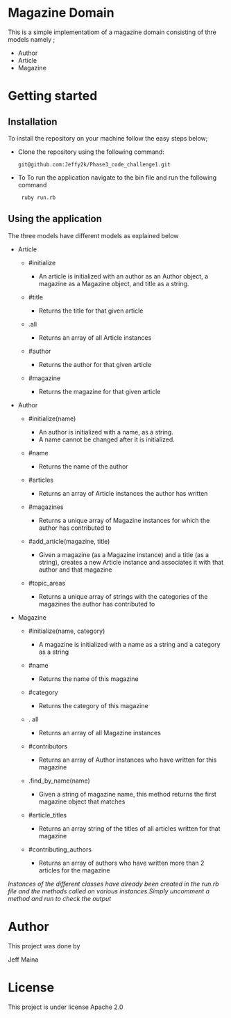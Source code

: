 # Magazine Domain

This is a simple implementatiom of a magazine domain consisting of thre models namely ;
- Author
- Article
- Magazine

# Getting started
## Installation
To install the repository on your machine follow the easy steps below;
-   Clone the repository using the following command:

        git@github.com:Jeffy2k/Phase3_code_challenge1.git


-  To To run the application navigate to the bin file and run the following command

        ruby run.rb

## Using the application

The three models have different models as explained below

- Article
    - #initialize 
        - An article is initialized with an author as an Author object, a magazine as a Magazine object, and title as a string.
    - #title

        - Returns the title for that given article
    - .all
        - Returns an array of all Article instances
    - #author
        - Returns the author for that given article
    - #magazine
        - Returns the magazine for that given article

- Author
    - #initialize(name)
      - An author is initialized with a name, as a string.
      - A name cannot be changed after it is initialized.
    - #name
      - Returns the name of the author
    - #articles
      - Returns an array of Article instances the author has written
    - #magazines
        - Returns a unique array of Magazine instances for which the author has contributed to

    - #add_article(magazine, title)
        - Given a magazine (as a Magazine instance) and a title (as a string), creates a new Article instance and associates it with that author and that magazine
    - #topic_areas
       - Returns a unique array of strings with the categories of the magazines the author has contributed to

- Magazine

    - #initialize(name, category)
        - A magazine is initialized with a name as a string and a category as a string
    - #name
        - Returns the name of this magazine
    - #category
        - Returns the category of this magazine     
    - . all
        - Returns an array of all Magazine instances
        
    - #contributors
        - Returns an array of Author instances who have written for this magazine
    - .find_by_name(name)
        - Given a string of magazine name, this method returns the first magazine object that matches
    - #article_titles
       - Returns an array string of the titles of all articles written for that magazine
    - #contributing_authors
        - Returns an array of authors who have written more than 2 articles for the magazine

<i>Instances of the different classes have already been created in the run.rb file and the methods called on various instances.Simply uncomment a method and run to check the output</i>

# Author

This project was done by 

 Jeff Maina

 # License

 This project is under license Apache 2.0

